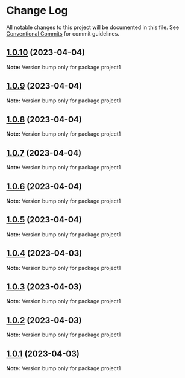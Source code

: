 # Change Log

All notable changes to this project will be documented in this file.
See [Conventional Commits](https://conventionalcommits.org) for commit guidelines.

## [1.0.10](https://github.com/lotiviot/lerna-monorepo/compare/project1@1.0.9...project1@1.0.10) (2023-04-04)

**Note:** Version bump only for package project1





## [1.0.9](https://github.com/lotiviot/lerna-monorepo/compare/project1@1.0.8...project1@1.0.9) (2023-04-04)

**Note:** Version bump only for package project1





## [1.0.8](https://github.com/lotiviot/lerna-monorepo/compare/project1@1.0.7...project1@1.0.8) (2023-04-04)

**Note:** Version bump only for package project1





## [1.0.7](https://github.com/lotiviot/lerna-monorepo/compare/project1@1.0.6...project1@1.0.7) (2023-04-04)

**Note:** Version bump only for package project1





## [1.0.6](https://github.com/lotiviot/lerna-monorepo/compare/project1@1.0.5...project1@1.0.6) (2023-04-04)

**Note:** Version bump only for package project1





## [1.0.5](https://github.com/lotiviot/lerna-monorepo/compare/project1@1.0.0...project1@1.0.5) (2023-04-04)

**Note:** Version bump only for package project1





## [1.0.4](https://github.com/lotiviot/lerna-monorepo/compare/project1@1.0.0...project1@1.0.4) (2023-04-03)

**Note:** Version bump only for package project1





## [1.0.3](https://github.com/lotiviot/lerna-monorepo/compare/project1@1.0.0...project1@1.0.3) (2023-04-03)

**Note:** Version bump only for package project1





## [1.0.2](https://github.com/lotiviot/lerna-monorepo/compare/project1@1.0.0...project1@1.0.2) (2023-04-03)

**Note:** Version bump only for package project1





## [1.0.1](https://github.com/lotiviot/lerna-monorepo/compare/project1@1.0.0...project1@1.0.1) (2023-04-03)

**Note:** Version bump only for package project1
